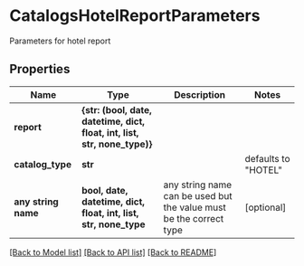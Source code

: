 # CatalogsHotelReportParameters

Parameters for hotel report

## Properties
Name | Type | Description | Notes
------------ | ------------- | ------------- | -------------
**report** | **{str: (bool, date, datetime, dict, float, int, list, str, none_type)}** |  | 
**catalog_type** | **str** |  | defaults to "HOTEL"
**any string name** | **bool, date, datetime, dict, float, int, list, str, none_type** | any string name can be used but the value must be the correct type | [optional]

[[Back to Model list]](../README.md#documentation-for-models) [[Back to API list]](../README.md#documentation-for-api-endpoints) [[Back to README]](../README.md)


